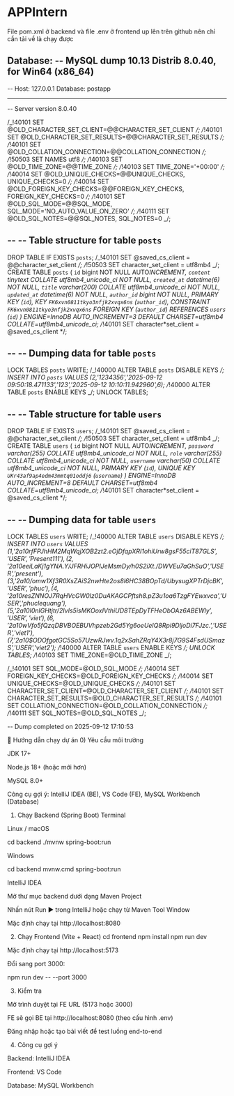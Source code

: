 ﻿# APPIntern

File pom.xml ở backend và file .env ở frontend up lên trên github nên chỉ cần tải về là chạy được

Database:
-- MySQL dump 10.13 Distrib 8.0.40, for Win64 (x86_64)
--
-- Host: 127.0.0.1 Database: postapp

---

-- Server version 8.0.40

/_!40101 SET @OLD_CHARACTER_SET_CLIENT=@@CHARACTER_SET_CLIENT _/;
/_!40101 SET @OLD_CHARACTER_SET_RESULTS=@@CHARACTER_SET_RESULTS _/;
/_!40101 SET @OLD_COLLATION_CONNECTION=@@COLLATION_CONNECTION _/;
/_!50503 SET NAMES utf8 _/;
/_!40103 SET @OLD_TIME_ZONE=@@TIME_ZONE _/;
/_!40103 SET TIME_ZONE='+00:00' _/;
/_!40014 SET @OLD_UNIQUE_CHECKS=@@UNIQUE_CHECKS, UNIQUE_CHECKS=0 _/;
/_!40014 SET @OLD_FOREIGN_KEY_CHECKS=@@FOREIGN_KEY_CHECKS, FOREIGN_KEY_CHECKS=0 _/;
/_!40101 SET @OLD_SQL_MODE=@@SQL_MODE, SQL_MODE='NO_AUTO_VALUE_ON_ZERO' _/;
/_!40111 SET @OLD_SQL_NOTES=@@SQL_NOTES, SQL_NOTES=0 _/;

--
-- Table structure for table `posts`
--

DROP TABLE IF EXISTS `posts`;
/_!40101 SET @saved_cs_client = @@character_set_client _/;
/_!50503 SET character_set_client = utf8mb4 _/;
CREATE TABLE `posts` (
`id` bigint NOT NULL AUTO*INCREMENT,
`content` tinytext COLLATE utf8mb4_unicode_ci NOT NULL,
`created_at` datetime(6) NOT NULL,
`title` varchar(200) COLLATE utf8mb4_unicode_ci NOT NULL,
`updated_at` datetime(6) NOT NULL,
`author_id` bigint NOT NULL,
PRIMARY KEY (`id`),
KEY `FK6xvn0811tkyo3nfjk2xvqx6ns` (`author_id`),
CONSTRAINT `FK6xvn0811tkyo3nfjk2xvqx6ns` FOREIGN KEY (`author_id`) REFERENCES `users` (`id`)
) ENGINE=InnoDB AUTO_INCREMENT=3 DEFAULT CHARSET=utf8mb4 COLLATE=utf8mb4_unicode_ci;
/*!40101 SET character*set_client = @saved_cs_client */;

--
-- Dumping data for table `posts`
--

LOCK TABLES `posts` WRITE;
/_!40000 ALTER TABLE `posts` DISABLE KEYS _/;
INSERT INTO `posts` VALUES (2,'1234356','2025-09-12 09:50:18.471133','123','2025-09-12 10:10:11.942960',6);
/_!40000 ALTER TABLE `posts` ENABLE KEYS _/;
UNLOCK TABLES;

--
-- Table structure for table `users`
--

DROP TABLE IF EXISTS `users`;
/_!40101 SET @saved_cs_client = @@character_set_client _/;
/_!50503 SET character_set_client = utf8mb4 _/;
CREATE TABLE `users` (
`id` bigint NOT NULL AUTO*INCREMENT,
`password` varchar(255) COLLATE utf8mb4_unicode_ci NOT NULL,
`role` varchar(255) COLLATE utf8mb4_unicode_ci NOT NULL,
`username` varchar(50) COLLATE utf8mb4_unicode_ci NOT NULL,
PRIMARY KEY (`id`),
UNIQUE KEY `UKr43af9ap4edm43mmtq01oddj6` (`username`)
) ENGINE=InnoDB AUTO_INCREMENT=8 DEFAULT CHARSET=utf8mb4 COLLATE=utf8mb4_unicode_ci;
/*!40101 SET character*set_client = @saved_cs_client */;

--
-- Dumping data for table `users`
--

LOCK TABLES `users` WRITE;
/_!40000 ALTER TABLE `users` DISABLE KEYS _/;
INSERT INTO `users` VALUES (1,'$2a$10$rfFPJhHM2MqWqjXOB2zt2.eOjDfqpXRI1ohiUrw8gsF55ciT87GLS','USER','Present111'),(2,'$2a$10$eeiLaKj1gYNA.Y/JFRHiJOPIJeMsmDy/h0S2iXt./DWVEu7aGhSuO','USER','present'),(3,'$2a$10$/omw1Xf3R0XsZAiS2nwHte2os8l6HC38BOpTd/UbysugXPTrDjcBK','USER','phuc'),(4,'$2a$10$resZNNOJ7RqHVcGW0Iz0DuAKAGCPftsh8.pZ3u1oa6TzgFYEwxvca','USER','phuclequang'),(5,'$2a$10$I0nlGHtjtr/2IvIs5isMKOoxIVthiUD8TEpDyTFHeObOAz6ABEWIy','USER','viet'),(6,'$2a$10$wVfo5fQzqDBVBOEBUVhpzeb2Gd5Yg6oeUeIQ8Rpi9DljoDi7FJzc.','USER','viet1'),(7,'$2a$10$ODOfgotGC5So57UzwRJwv.1q2xSahZRqY4X3r8j7G9S4FsdUSmazS','USER','viet2');
/_!40000 ALTER TABLE `users` ENABLE KEYS _/;
UNLOCK TABLES;
/_!40103 SET TIME_ZONE=@OLD_TIME_ZONE _/;

/_!40101 SET SQL_MODE=@OLD_SQL_MODE _/;
/_!40014 SET FOREIGN_KEY_CHECKS=@OLD_FOREIGN_KEY_CHECKS _/;
/_!40014 SET UNIQUE_CHECKS=@OLD_UNIQUE_CHECKS _/;
/_!40101 SET CHARACTER_SET_CLIENT=@OLD_CHARACTER_SET_CLIENT _/;
/_!40101 SET CHARACTER_SET_RESULTS=@OLD_CHARACTER_SET_RESULTS _/;
/_!40101 SET COLLATION_CONNECTION=@OLD_COLLATION_CONNECTION _/;
/_!40111 SET SQL_NOTES=@OLD_SQL_NOTES _/;

-- Dump completed on 2025-09-12 17:10:53

🚀 Hướng dẫn chạy dự án
0) Yêu cầu môi trường

JDK 17+

Node.js 18+ (hoặc mới hơn)

MySQL 8.0+

Công cụ gợi ý: IntelliJ IDEA (BE), VS Code (FE), MySQL Workbench (Database)

1) Chạy Backend (Spring Boot)
Terminal

Linux / macOS

cd backend
./mvnw spring-boot:run


Windows

cd backend
mvnw.cmd spring-boot:run

IntelliJ IDEA

Mở thư mục backend dưới dạng Maven Project

Nhấn nút Run ▶️ trong IntelliJ hoặc chạy từ Maven Tool Window

Mặc định chạy tại http://localhost:8080

2) Chạy Frontend (Vite + React)
cd frontend
npm install
npm run dev


Mặc định chạy tại http://localhost:5173

Đổi sang port 3000:

npm run dev -- --port 3000

3) Kiểm tra

Mở trình duyệt tại FE URL (5173 hoặc 3000)

FE sẽ gọi BE tại http://localhost:8080 (theo cấu hình .env)

Đăng nhập hoặc tạo bài viết để test luồng end-to-end

4) Công cụ gợi ý

Backend: IntelliJ IDEA

Frontend: VS Code

Database: MySQL Workbench


